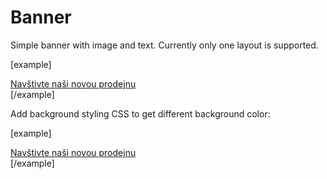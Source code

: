 Banner
======

Simple banner with image and text. Currently only one layout is supported.

[example]
<a href="#" class="banner banner--image-text--halfwidth">
	<div class="banner__image">
		<img src="https://placekitten.com/800/640" class="img-fluid" alt="">
	</div>
	<div class="banner__text">Navštivte naši novou prodejnu</div>
</a>
[/example]

Add background styling CSS to get different background color:

[example]
<a href="#" class="banner banner--image-text--halfwidth bg-primary">
	<div class="banner__image">
		<img src="https://placekitten.com/800/640" class="img-fluid" alt="">
	</div>
	<div class="banner__text">Navštivte naši novou prodejnu</div>
</a>
[/example]